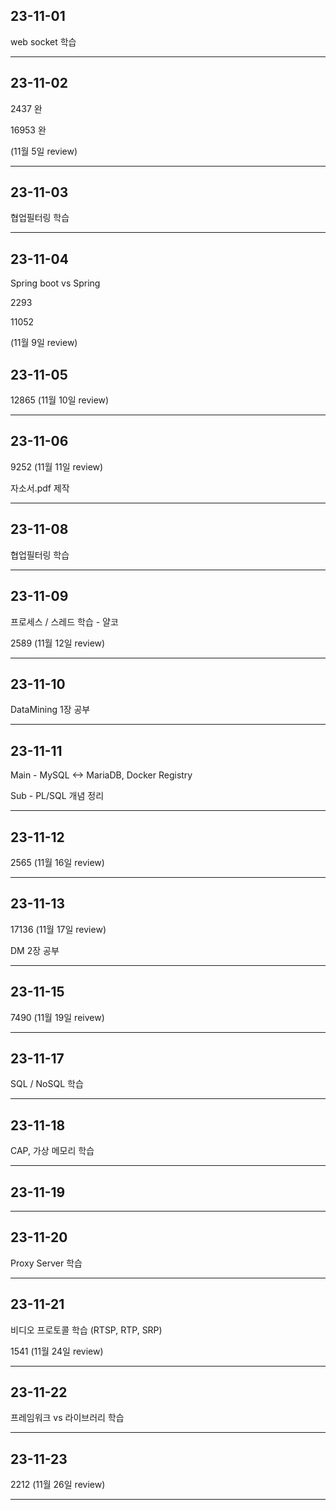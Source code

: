 
## 23-11-01

web socket 학습

<hr>

## 23-11-02

2437 완

16953 완

(11월 5일 review) 

<hr>

## 23-11-03

협업필터링 학습

<hr>

## 23-11-04

Spring boot vs Spring

2293

11052 

(11월 9일 review)

## 23-11-05

12865  (11월 10일 review)

<hr>

## 23-11-06

9252 (11월 11일 review)

자소서.pdf 제작

<hr>

## 23-11-08

협업필터링 학습

<hr>

## 23-11-09

프로세스 / 스레드 학습 - 얄코

2589 (11월 12일 review)

<hr>

## 23-11-10

DataMining 1장 공부

<hr>

## 23-11-11

Main - MySQL <-> MariaDB, Docker Registry

Sub - PL/SQL 개념 정리

<hr>

## 23-11-12
2565 (11월 16일 review)

<hr>

## 23-11-13
17136 (11월 17일 review)

DM 2장 공부
<hr>

## 23-11-15

7490 (11월 19일 reivew)
<hr>

## 23-11-17

SQL / NoSQL 학습
<hr>

## 23-11-18

CAP, 가상 메모리 학습
<hr>

## 23-11-19

<hr>

## 23-11-20

Proxy Server 학습
<hr>

## 23-11-21

비디오 프로토콜 학습 (RTSP, RTP, SRP)

1541 (11월 24일 review)
<hr>

## 23-11-22

프레임워크 vs 라이브러리 학습
<hr>

## 23-11-23

2212 (11월 26일 review)
<hr>
